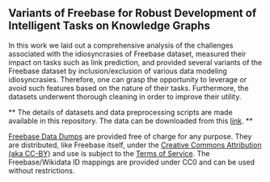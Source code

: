 
## Variants of Freebase for Robust Development of Intelligent Tasks on Knowledge Graphs

In this work we laid out a comprehensive analysis of the challenges associated with the idiosyncrasies of Freebase dataset, measured their impact on tasks such as link prediction, and provided several variants of the Freebase dataset by inclusion/exclusion of various data modeling idiosyncrasies. Therefore, one can grasp the opportunity to leverage or avoid such features based on the nature of their tasks. Furthermore, the datasets underwent thorough cleaning in order to improve their utility. 

** The details of datasets and data preprocessing scripts are made available in this repository.
The data can be downloaded from this [link](https://www.dropbox.com/s/6dfwropwpllhnff/fbVar.zip?dl=0). **

[Freebase Data Dumps](https://developers.google.com/freebase/data) are provided free of charge for any purpose. They are distributed, like Freebase itself, under the [Creative Commons Attribution (aka CC-BY)](http://creativecommons.org/licenses/by/2.5/) and use is subject to the [Terms of Service](https://developers.google.com/freebase/terms). The Freebase/Wikidata ID mappings are provided under CC0 and can be used without restrictions.

